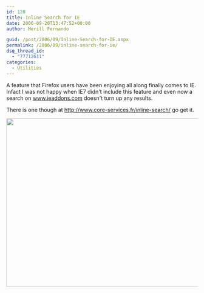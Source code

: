 ```yaml
---
id: 120
title: Inline Search for IE
date: 2006-09-20T13:47:52+00:00
author: Merill Fernando

guid: /post/2006/09/Inline-Search-for-IE.aspx
permalink: /2006/09/inline-search-for-ie/
dsq_thread_id:
  - "77712611"
categories:
  - Utilities
---
```

<p>A feature that Firefox users have been enjoying all along finally comes to IE. Infact I was not happy when IE7 didn't include&nbsp;this feature&nbsp;and even now a search on <a href="http://www.ieaddons.com/">www.ieaddons.com</a> doesn't turn up any results.</p>
<p>There is one though at <a href="http://www.core-services.fr/inline-search/">http://www.core-services.fr/inline-search/</a>&nbsp;go get it.</p>
<p><img height="445" src="http://www.merill.net/wp-content/uploads/contentbinary/InlineSearchforIE_7EDD/inlinesearch_thumb4.jpg" width="700" /></p>